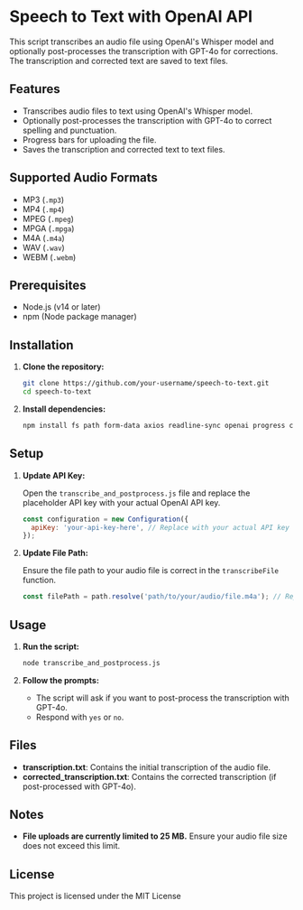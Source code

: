 # Speech to Text with OpenAI API

This script transcribes an audio file using OpenAI's Whisper model and optionally post-processes the transcription with GPT-4o for corrections. The transcription and corrected text are saved to text files.

## Features

- Transcribes audio files to text using OpenAI's Whisper model.
- Optionally post-processes the transcription with GPT-4o to correct spelling and punctuation.
- Progress bars for uploading the file.
- Saves the transcription and corrected text to text files.

## Supported Audio Formats

- MP3 (`.mp3`)
- MP4 (`.mp4`)
- MPEG (`.mpeg`)
- MPGA (`.mpga`)
- M4A (`.m4a`)
- WAV (`.wav`)
- WEBM (`.webm`)

## Prerequisites

- Node.js (v14 or later)
- npm (Node package manager)

## Installation

1. **Clone the repository:**

    ```bash
    git clone https://github.com/your-username/speech-to-text.git
    cd speech-to-text
    ```

2. **Install dependencies:**

    ```bash
    npm install fs path form-data axios readline-sync openai progress chalk
    ```

## Setup

1. **Update API Key:**

    Open the `transcribe_and_postprocess.js` file and replace the placeholder API key with your actual OpenAI API key.

    ```javascript
    const configuration = new Configuration({
      apiKey: 'your-api-key-here', // Replace with your actual API key
    });
    ```

2. **Update File Path:**

    Ensure the file path to your audio file is correct in the `transcribeFile` function.

    ```javascript
    const filePath = path.resolve('path/to/your/audio/file.m4a'); // Replace with your actual file path
    ```

## Usage

1. **Run the script:**

    ```bash
    node transcribe_and_postprocess.js
    ```

2. **Follow the prompts:**

    - The script will ask if you want to post-process the transcription with GPT-4o.
    - Respond with `yes` or `no`.

## Files

- **transcription.txt**: Contains the initial transcription of the audio file.
- **corrected_transcription.txt**: Contains the corrected transcription (if post-processed with GPT-4o).

## Notes

- **File uploads are currently limited to 25 MB.** Ensure your audio file size does not exceed this limit.

## License

This project is licensed under the MIT License 
